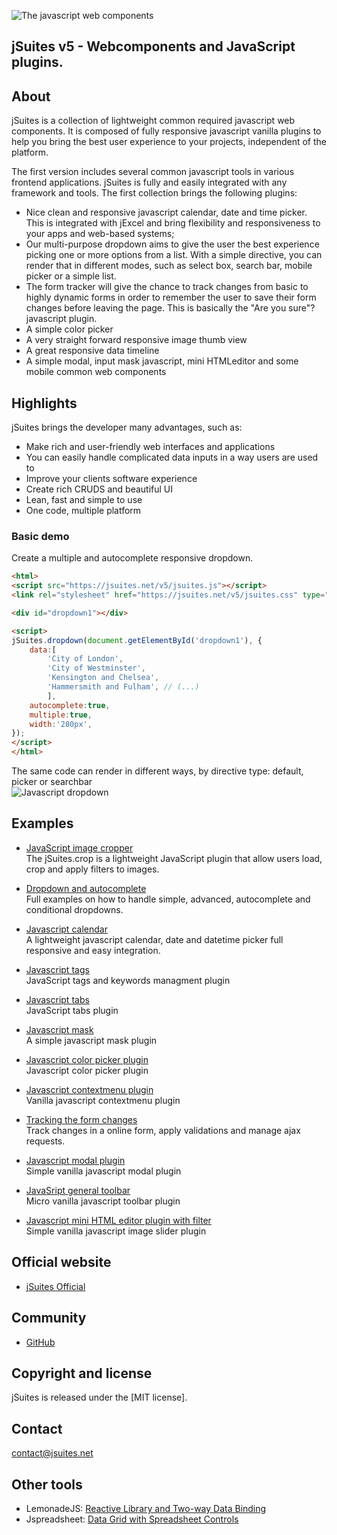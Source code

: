![The javascript web components](https://jsuites.net/templates/default/img/logo.svg)

## jSuites v5 - Webcomponents and JavaScript plugins. 

About
---------
jSuites is a collection of lightweight common required javascript web components. It is composed of fully responsive javascript vanilla plugins to help you bring the best user experience to your projects, independent of the platform.</p>

The first version includes several common javascript tools in various frontend applications. jSuites is fully and easily integrated with any framework and tools. The first collection brings the following plugins:

* Nice clean and responsive javascript calendar, date and time picker. This is integrated with jExcel and bring flexibility and responsiveness to your apps and web-based systems;
* Our multi-purpose dropdown aims to give the user the best experience picking one or more options from a list. With a simple directive, you can render that in different modes, such as select box, search bar, mobile picker or a simple list.
* The form tracker will give the chance to track changes from basic to highly dynamic forms in order to remember the user to save their form changes before leaving the page. This is basically the "Are you sure"? javascript plugin.
* A simple color picker
* A very straight forward responsive image thumb view
* A great responsive data timeline
* A simple modal, input mask javascript, mini HTMLeditor and some mobile common web components

Highlights
---------
jSuites brings the developer many advantages, such as:

* Make rich and user-friendly web interfaces and applications
* You can easily handle complicated data inputs in a way users are used to
* Improve your clients software experience
* Create rich CRUDS and beautiful UI
* Lean, fast and simple to use
* One code, multiple platform


### Basic demo

Create a multiple and autocomplete responsive dropdown.


```html
<html>
<script src="https://jsuites.net/v5/jsuites.js"></script>
<link rel="stylesheet" href="https://jsuites.net/v5/jsuites.css" type="text/css" />

<div id="dropdown1"></div>

<script>
jSuites.dropdown(document.getElementById('dropdown1'), {
    data:[
        'City of London',
        'City of Westminster',
        'Kensington and Chelsea',
        'Hammersmith and Fulham', // (...)
        ],
    autocomplete:true,
    multiple:true,
    width:'280px',
});
</script>
</html>
```
The same code can render in different ways, by directive type: default, picker or searchbar\
![Javascript dropdown](https://jsuites.net/templates/default/img/dropdown.png)


Examples
---------

* [JavaScript image cropper](https://jsuites.net/docs/)\
The jSuites.crop is a lightweight JavaScript plugin that allow users load, crop and apply filters to images.

* [Dropdown and autocomplete](https://jsuites.net/docs/dropdown)\
Full examples on how to handle simple, advanced, autocomplete and conditional dropdowns.

* [Javascript calendar](https://jsuites.net/docs/javascript-calendar)\
A lightweight javascript calendar, date and datetime picker full responsive and easy integration.

* [Javascript tags](https://jsuites.net/docs/javascript-tags)\
JavaScript tags and keywords managment plugin

* [Javascript tabs](https://jsuites.net/docs/javascript-tabs)\
JavaScript tabs plugin

* [Javascript mask](https://jsuites.net/docs/javascript-mask)\
A simple javascript mask plugin

* [Javascript color picker plugin](https://jsuites.net/docs/color-picker)\
Javascript color picker plugin

* [Javascript contextmenu plugin](https://jsuites.net/docs/contextmenu)\
Vanilla javascript contextmenu plugin

* [Tracking the form changes](https://jsuites.net/docs/richform)\
Track changes in a online form, apply validations and manage ajax requests.

* [Javascript modal plugin](https://jsuites.net/docs/modal)\
Simple vanilla javascript modal plugin

* [JavaSript general toolbar](https://jsuites.net/docs/toolbar)\
Micro vanilla javascript toolbar plugin

* [Javascript mini HTML editor plugin with filter](https://jsuites.net/docs/javascript-html-editor)\
Simple vanilla javascript image slider plugin


## Official website
- [jSuites Official](https://jsuites.net/docs)

## Community
- [GitHub](https://github.com/jsuites/jsuites/issues)

## Copyright and license
jSuites is released under the [MIT license].

## Contact
contact@jsuites.net

## Other tools

- LemonadeJS: [Reactive Library and Two-way Data Binding](https://lemonadejs.net/)<br>
- Jspreadsheet: [Data Grid with Spreadsheet Controls](https://jspreadsheet.com/)<br>


